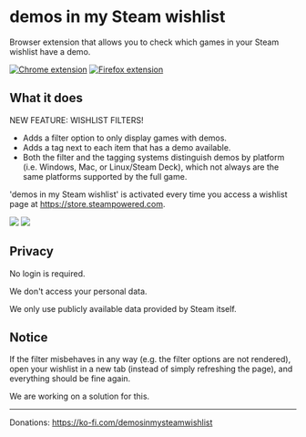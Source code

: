 # demos in my Steam wishlist
Browser extension that allows you to check which games in your Steam wishlist have a demo.


[![Chrome extension](https://storage.googleapis.com/web-dev-uploads/image/WlD8wC6g8khYWPJUsQceQkhXSlv1/UV4C4ybeBTsZt43U4xis.png)](https://chrome.google.com/webstore/detail/demos-in-my-steam-wishlis/cfdhaglgnhlacodkjjmlbcglgecnelnj)
[![Firefox extension](https://extensionworkshop.com/assets/img/documentation/publish/get-the-addon-178x60px.dad84b42.png)](https://addons.mozilla.org/de/firefox/addon/demos-in-my-steam-wishlist/)



## What it does
NEW FEATURE: WISHLIST FILTERS!

- Adds a filter option to only display games with demos.
- Adds a tag next to each item that has a demo available.
- Both the filter and the tagging systems distinguish demos by platform (i.e. Windows, Mac, or Linux/Steam Deck), which not always are the same platforms supported by the full game.



'demos in my Steam wishlist' is activated every time you access a wishlist page at https://store.steampowered.com. 




![](https://i.imgur.com/R31JF4R.jpg)
![](https://i.imgur.com/Iiw9whh.jpeg)

## Privacy

No login is required.

We don't access your personal data.

We only use publicly available data provided by Steam itself.

## Notice

If the filter misbehaves in any way (e.g. the filter options are not rendered), open your wishlist in a new tab (instead of simply refreshing the page), and everything should be fine again. 

We are working on a solution for this.


---

Donations: https://ko-fi.com/demosinmysteamwishlist

